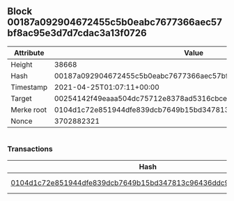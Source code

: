 ## Block 00187a092904672455c5b0eabc7677366aec57bf8ac95e3d7d7cdac3a13f0726

Attribute | Value
--- | ---
Height | 38668
Hash | 00187a092904672455c5b0eabc7677366aec57bf8ac95e3d7d7cdac3a13f0726
Timestamp | 2021-04-25T01:07:11+00:00
Target | 00254142f49eaaa504dc75712e8378ad5316cbcead634704b3734b6271167cc4
Merke root | 0104d1c72e851944dfe839dcb7649b15bd347813c96436ddc96265ff1fb1e95a
Nonce | 3702882321

```

```

### Transactions

Hash | Amount
--- | ---
[0104d1c72e851944dfe839dcb7649b15bd347813c96436ddc96265ff1fb1e95a](0104d1c72e851944dfe839dcb7649b15bd347813c96436ddc96265ff1fb1e95a.md) | 10.00000000 SKEPTI 

